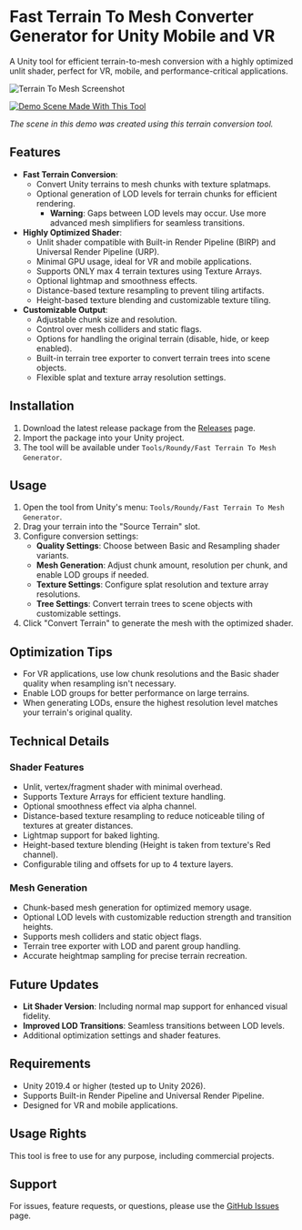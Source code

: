 # Fast Terrain To Mesh Converter Generator for Unity Mobile and VR

A Unity tool for efficient terrain-to-mesh conversion with a highly optimized unlit shader, perfect for VR, mobile, and performance-critical applications.

![Terrain To Mesh Screenshot](screenshot.png)

[![Demo Scene Made With This Tool](http://img.youtube.com/vi/Sw4tQi6weog/0.jpg)](http://www.youtube.com/watch?v=Sw4tQi6weog "Demo Scene Made With This Tool")

*The scene in this demo was created using this terrain conversion tool.*

## Features

- **Fast Terrain Conversion**:
  - Convert Unity terrains to mesh chunks with texture splatmaps.
  - Optional generation of LOD levels for terrain chunks for efficient rendering.
    - **Warning**: Gaps between LOD levels may occur. Use more advanced mesh simplifiers for seamless transitions.
- **Highly Optimized Shader**:
  - Unlit shader compatible with Built-in Render Pipeline (BIRP) and Universal Render Pipeline (URP).
  - Minimal GPU usage, ideal for VR and mobile applications.
  - Supports ONLY max 4 terrain textures using Texture Arrays.
  - Optional lightmap and smoothness effects.
  - Distance-based texture resampling to prevent tiling artifacts.
  - Height-based texture blending and customizable texture tiling.
- **Customizable Output**:
  - Adjustable chunk size and resolution.
  - Control over mesh colliders and static flags.
  - Options for handling the original terrain (disable, hide, or keep enabled).
  - Built-in terrain tree exporter to convert terrain trees into scene objects.
  - Flexible splat and texture array resolution settings.

## Installation

1. Download the latest release package from the [Releases](https://github.com/roundyyy/FastTerrainToMesh/releases) page.
2. Import the package into your Unity project.
3. The tool will be available under `Tools/Roundy/Fast Terrain To Mesh Generator`.

## Usage

1. Open the tool from Unity's menu: `Tools/Roundy/Fast Terrain To Mesh Generator`.
2. Drag your terrain into the "Source Terrain" slot.
3. Configure conversion settings:
   - **Quality Settings**: Choose between Basic and Resampling shader variants.
   - **Mesh Generation**: Adjust chunk amount, resolution per chunk, and enable LOD groups if needed.
   - **Texture Settings**: Configure splat resolution and texture array resolutions.
   - **Tree Settings**: Convert terrain trees to scene objects with customizable settings.
4. Click "Convert Terrain" to generate the mesh with the optimized shader.

## Optimization Tips

- For VR applications, use low chunk resolutions and the Basic shader quality when resampling isn't necessary.
- Enable LOD groups for better performance on large terrains.
- When generating LODs, ensure the highest resolution level matches your terrain's original quality.

## Technical Details

### Shader Features
- Unlit, vertex/fragment shader with minimal overhead.
- Supports Texture Arrays for efficient texture handling.
- Optional smoothness effect via alpha channel.
- Distance-based texture resampling to reduce noticeable tiling of textures at greater distances.
- Lightmap support for baked lighting.
- Height-based texture blending (Height is taken from texture's Red channel).
- Configurable tiling and offsets for up to 4 texture layers.

### Mesh Generation
- Chunk-based mesh generation for optimized memory usage.
- Optional LOD levels with customizable reduction strength and transition heights.
- Supports mesh colliders and static object flags.
- Terrain tree exporter with LOD and parent group handling.
- Accurate heightmap sampling for precise terrain recreation.

## Future Updates

- **Lit Shader Version**: Including normal map support for enhanced visual fidelity.
- **Improved LOD Transitions**: Seamless transitions between LOD levels.
- Additional optimization settings and shader features.

## Requirements

- Unity 2019.4 or higher (tested up to Unity 2026).
- Supports Built-in Render Pipeline and Universal Render Pipeline.
- Designed for VR and mobile applications.

## Usage Rights

This tool is free to use for any purpose, including commercial projects.

## Support

For issues, feature requests, or questions, please use the [GitHub Issues](https://github.com/roundyy/FastTerrainToMesh/issues) page.

